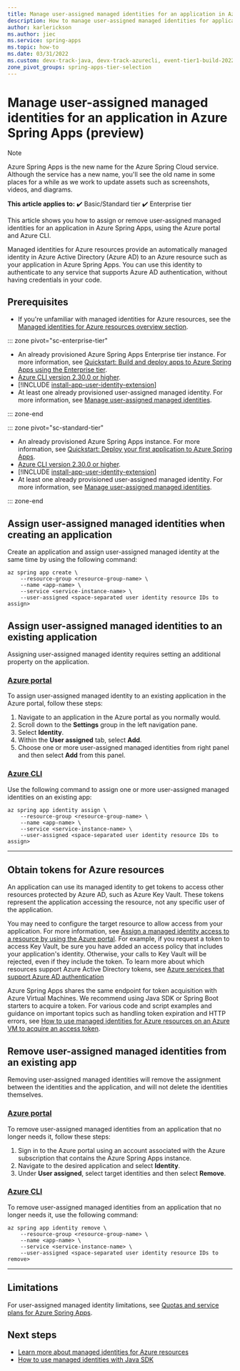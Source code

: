 ```yaml
---
title: Manage user-assigned managed identities for an application in Azure Spring Apps (preview)
description: How to manage user-assigned managed identities for applications.
author: karlerickson
ms.author: jiec
ms.service: spring-apps
ms.topic: how-to
ms.date: 03/31/2022
ms.custom: devx-track-java, devx-track-azurecli, event-tier1-build-2022
zone_pivot_groups: spring-apps-tier-selection
---
```


# Manage user-assigned managed identities for an application in Azure Spring Apps (preview)

> [!NOTE]
> Azure Spring Apps is the new name for the Azure Spring Cloud service. Although the service has a new name, you'll see the old name in some places for a while as we work to update assets such as screenshots, videos, and diagrams.

**This article applies to:** ✔️ Basic/Standard tier ✔️ Enterprise tier

This article shows you how to assign or remove user-assigned managed identities for an application in Azure Spring Apps, using the Azure portal and Azure CLI.

Managed identities for Azure resources provide an automatically managed identity in Azure Active Directory (Azure AD) to an Azure resource such as your application in Azure Spring Apps. You can use this identity to authenticate to any service that supports Azure AD authentication, without having credentials in your code.

## Prerequisites

- If you're unfamiliar with managed identities for Azure resources, see the [Managed identities for Azure resources overview section](../active-directory/managed-identities-azure-resources/overview.md).

::: zone pivot="sc-enterprise-tier"

- An already provisioned Azure Spring Apps Enterprise tier instance. For more information, see [Quickstart: Build and deploy apps to Azure Spring Apps using the Enterprise tier](quickstart-deploy-apps-enterprise.md).
- [Azure CLI version 2.30.0 or higher](/cli/azure/install-azure-cli).
- [!INCLUDE [install-app-user-identity-extension](includes/install-app-user-identity-extension.md)]
- At least one already provisioned user-assigned managed identity. For more information, see [Manage user-assigned managed identities](../active-directory/managed-identities-azure-resources/how-manage-user-assigned-managed-identities.md).

::: zone-end

::: zone pivot="sc-standard-tier"

- An already provisioned Azure Spring Apps instance. For more information, see [Quickstart: Deploy your first application to Azure Spring Apps](./quickstart.md).
- [Azure CLI version 2.30.0 or higher](/cli/azure/install-azure-cli).
- [!INCLUDE [install-app-user-identity-extension](includes/install-app-user-identity-extension.md)]
- At least one already provisioned user-assigned managed identity. For more information, see [Manage user-assigned managed identities](../active-directory/managed-identities-azure-resources/how-manage-user-assigned-managed-identities.md).

::: zone-end

## Assign user-assigned managed identities when creating an application

Create an application and assign user-assigned managed identity at the same time by using the following command:

```azurecli
az spring app create \
    --resource-group <resource-group-name> \
    --name <app-name> \
    --service <service-instance-name> \
    --user-assigned <space-separated user identity resource IDs to assign>
```

## Assign user-assigned managed identities to an existing application

Assigning user-assigned managed identity requires setting an additional property on the application.

### [Azure portal](#tab/azure-portal)

To assign user-assigned managed identity to an existing application in the Azure portal, follow these steps:

1. Navigate to an application in the Azure portal as you normally would.
2. Scroll down to the **Settings** group in the left navigation pane.
3. Select **Identity**.
4. Within the **User assigned** tab, select **Add**.
5. Choose one or more user-assigned managed identities from right panel and then select **Add** from this panel.

### [Azure CLI](#tab/azure-cli)

Use the following command to assign one or more user-assigned managed identities on an existing app:

```azurecli
az spring app identity assign \
    --resource-group <resource-group-name> \
    --name <app-name> \
    --service <service-instance-name> \
    --user-assigned <space-separated user identity resource IDs to assign>
```

---

## Obtain tokens for Azure resources

An application can use its managed identity to get tokens to access other resources protected by Azure AD, such as Azure Key Vault. These tokens represent the application accessing the resource, not any specific user of the application.

You may need to configure the target resource to allow access from your application. For more information, see [Assign a managed identity access to a resource by using the Azure portal](../active-directory/managed-identities-azure-resources/howto-assign-access-portal.md). For example, if you request a token to access Key Vault, be sure you have added an access policy that includes your application's identity. Otherwise, your calls to Key Vault will be rejected, even if they include the token. To learn more about which resources support Azure Active Directory tokens, see [Azure services that support Azure AD authentication](../active-directory/managed-identities-azure-resources/services-azure-active-directory-support.md)

Azure Spring Apps shares the same endpoint for token acquisition with Azure Virtual Machines. We recommend using Java SDK or Spring Boot starters to acquire a token. For various code and script examples and guidance on important topics such as handling token expiration and HTTP errors, see [How to use managed identities for Azure resources on an Azure VM to acquire an access token](../active-directory/managed-identities-azure-resources/how-to-use-vm-token.md).

## Remove user-assigned managed identities from an existing app

Removing user-assigned managed identities will remove the assignment between the identities and the application, and will not delete the identities themselves.

### [Azure portal](#tab/azure-portal)

To remove user-assigned managed identities from an application that no longer needs it, follow these steps:

1. Sign in to the Azure portal using an account associated with the Azure subscription that contains the Azure Spring Apps instance.
1. Navigate to the desired application and select **Identity**.
1. Under **User assigned**, select target identities and then select **Remove**.

### [Azure CLI](#tab/azure-cli)

To remove user-assigned managed identities from an application that no longer needs it, use the following command:

```azurecli
az spring app identity remove \
    --resource-group <resource-group-name> \
    --name <app-name> \
    --service <service-instance-name> \
    --user-assigned <space-separated user identity resource IDs to remove>
```

---

## Limitations

For user-assigned managed identity limitations, see [Quotas and service plans for Azure Spring Apps](./quotas.md).

## Next steps

- [Learn more about managed identities for Azure resources](../active-directory/managed-identities-azure-resources/overview.md)
- [How to use managed identities with Java SDK](https://github.com/Azure-Samples/Azure-Spring-Cloud-Samples)
